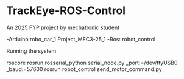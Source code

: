 # TrackEye-ROS-Control
An 2025 FYP project by mechatronic student


-Arduino:robo_car_1
	Project_MEC3-25_1
-Ros: robot_control

Running the system

roscore
rosrun rosserial_python serial_node.py _port:=/dev/ttyUSB0 _baud:=57600
rosrun robot_control send_motor_command.py
